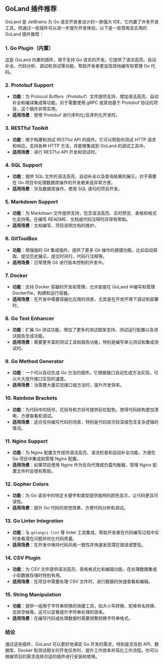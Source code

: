 ## GoLand 插件推荐



GoLand 是 JetBrains 为 Go 语言开发者设计的一款强大 IDE，它内置了许多开发工具，但通过一些插件可以进一步提升开发体验。以下是一些常用且实用的 GoLand 插件推荐：

### 1. **Go Plugin（内置）**
这是 GoLand 内置的插件，用于支持 Go 语言的开发。它提供了语法高亮、自动补全、代码分析、调试和测试等功能，帮助开发者更加高效地编写和管理 Go 代码。

### 2. **Protobuf Support**
- **功能**：为 Protocol Buffers（Protobuf）文件提供支持，增加语法高亮、自动补全和编译集成等功能。对于需要使用 gRPC 或其他基于 Protobuf 协议的项目，这个插件非常实用。
- **适用场景**：使用 Protobuf 进行序列化/反序列化开发时。

### 3. **RESTful Toolkit**
- **功能**：用于构建和测试 RESTful API 的插件。它可以帮助你测试 HTTP 请求和响应，支持各种 HTTP 方法，并能够集成到 GoLand 的调试工具中。
- **适用场景**：进行 RESTful API 开发和测试时。

### 4. **SQL Support**
- **功能**：提供 SQL 文件的语法高亮、自动补全以及查询结果的展示。对于需要在 Go 项目中处理数据库操作的开发者来说非常方便。
- **适用场景**：涉及数据库操作，使用 SQL 语句的项目开发。

### 5. **Markdown Support**
- **功能**：为 Markdown 文件提供支持，包含语法高亮、实时预览、表格和格式化支持等。在编写 README、文档或代码注释时非常有帮助。
- **适用场景**：文档编写、项目说明文档的维护。

### 6. **GitToolBox**
- **功能**：增强版的 Git 集成插件，提供了更多 Git 操作的便捷功能，比如自动获取、提交历史展示、提交时间行、代码行注释等。
- **适用场景**：日常使用 Git 进行版本控制的开发中。

### 7. **Docker**
- **功能**：支持 Docker 容器的开发和管理，允许直接在 GoLand 中编写和管理 Dockerfile，构建和运行容器。
- **适用场景**：在开发中需要容器化应用的场景，尤其是在开发环境下调试和部署时。

### 8. **Go Test Enhancer**
- **功能**：扩展 Go 测试功能，增加了更多的测试框架支持、测试运行配置以及测试报告生成功能。
- **适用场景**：需要更丰富的测试工具和报告功能，特别是编写单元测试和集成测试时。

### 9. **Go Method Generator**
- **功能**：一个可以自动生成 Go 方法的插件。它根据接口自动生成方法实现，可以大大提升接口实现的速度。
- **适用场景**：当需要大量实现接口或方法时，提升开发效率。

### 10. **Rainbow Brackets**
- **功能**：为代码中的括号、花括号和方括号提供彩虹配色，使得代码结构更加清晰，方便查看和调试。
- **适用场景**：适合任何编写代码的场景，特别是代码层次较深或包含复杂逻辑的情况。

### 11. **Nginx Support**
- **功能**：为 Nginx 配置文件提供语法高亮、语法检查和自动补全功能，方便在 Go 项目中集成和管理 Nginx 配置。
- **适用场景**：如果项目使用 Nginx 作为反向代理或负载均衡器，管理 Nginx 配置文件时会很有帮助。

### 12. **Gopher Colors**
- **功能**：为 Go 语言中的特定关键字和类型提供独特的颜色显示，让代码更具可读性。
- **适用场景**：提升 Go 代码的视觉效果，方便代码分析和调试。

### 13. **Go Linter Integration**
- **功能**：与 `golangci-lint` 等 linter 工具集成，帮助开发者在代码编写过程中实时查看潜在问题并优化代码质量。
- **适用场景**：在开发中保持代码风格一致性并快速发现潜在错误或警告。

### 14. **CSV Plugin**
- **功能**：为 CSV 文件提供语法高亮、表格格式化和编辑功能，在处理数据集或小型数据存储时特别有用。
- **适用场景**：在项目中需要处理 CSV 文件时，进行数据的快速查看和编辑。

### 15. **String Manipulation**
- **功能**：提供一组用于字符串转换的快捷工具，如大小写转换、驼峰命名转换、去除空格等。这可以显著提升字符串处理的效率。
- **适用场景**：在编写代码或处理数据时需要频繁转换字符串格式。

### 结论

通过这些插件，GoLand 可以更好地满足 Go 开发的需求，特别是涉及到 API、数据库、Docker 和测试相关的开发任务时，提升工作效率并简化工作流程。你可以根据项目的需求选择合适的插件进行安装和使用。